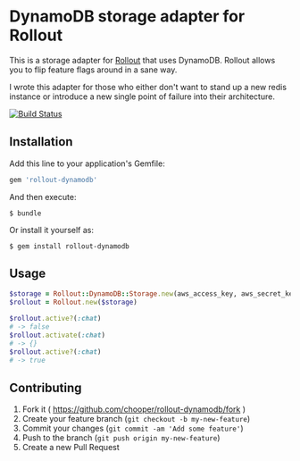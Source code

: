 # DynamoDB storage adapter for Rollout

This is a storage adapter for
[Rollout](https://github.com/FetLife/rollout) that uses DynamoDB.
Rollout allows you to flip feature flags around in a sane way.

I wrote this adapter for those who either don't want to stand up a new
redis instance or introduce a new single point of failure into their
architecture.

[![Build Status](https://travis-ci.org/chooper/rollout-dynamodb.svg?branch=master)](https://travis-ci.org/chooper/rollout-dynamodb)

## Installation

Add this line to your application's Gemfile:

```ruby
gem 'rollout-dynamodb'
```

And then execute:

    $ bundle

Or install it yourself as:

    $ gem install rollout-dynamodb

## Usage

```ruby
$storage = Rollout::DynamoDB::Storage.new(aws_access_key, aws_secret_key, aws_table_name, aws_region)
$rollout = Rollout.new($storage)

$rollout.active?(:chat)
# -> false
$rollout.activate(:chat)
# -> {}
$rollout.active?(:chat)
# -> true
```

## Contributing

1. Fork it ( https://github.com/chooper/rollout-dynamodb/fork )
2. Create your feature branch (`git checkout -b my-new-feature`)
3. Commit your changes (`git commit -am 'Add some feature'`)
4. Push to the branch (`git push origin my-new-feature`)
5. Create a new Pull Request

